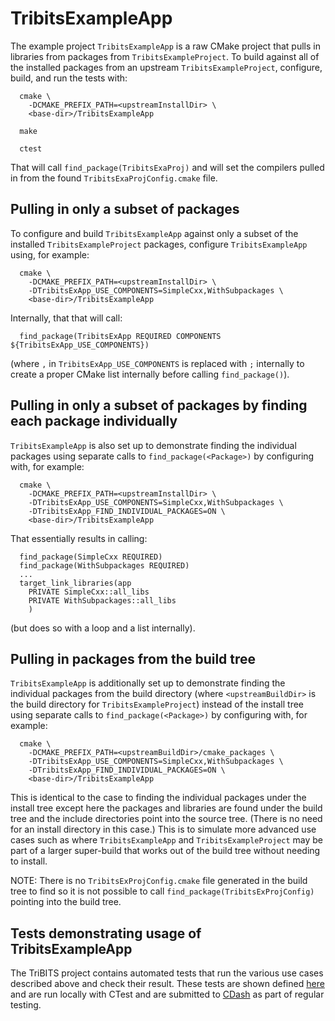 # TribitsExampleApp

The example project `TribitsExampleApp` is a raw CMake project that pulls in
libraries from packages from `TribitsExampleProject`.  To build against all of
the installed packages from an upstream `TribitsExampleProject`, configure,
build, and run the tests with:

```
  cmake \
    -DCMAKE_PREFIX_PATH=<upstreamInstallDir> \
    <base-dir>/TribitsExampleApp

  make

  ctest
```

That will call `find_package(TribitsExaProj)` and will set the compilers
pulled in from the found `TribitsExaProjConfig.cmake` file.


## Pulling in only a subset of packages

To configure and build `TribitsExampleApp` against only a subset of the
installed `TribitsExampleProject` packages, configure `TribitsExampleApp`
using, for example:

```
  cmake \
    -DCMAKE_PREFIX_PATH=<upstreamInstallDir> \
    -DTribitsExApp_USE_COMPONENTS=SimpleCxx,WithSubpackages \
    <base-dir>/TribitsExampleApp
```

Internally, that that will call:

```
  find_package(TribitsExApp REQUIRED COMPONENTS ${TribitsExApp_USE_COMPONENTS})
```

(where `,` in `TribitsExApp_USE_COMPONENTS` is replaced with `;` internally to
create a proper CMake list internally before calling `find_package()`).


## Pulling in only a subset of packages by finding each package individually

`TribitsExampleApp` is also set up to demonstrate finding the individual
packages using separate calls to `find_package(<Package>)` by configuring
with, for example:

```
  cmake \
    -DCMAKE_PREFIX_PATH=<upstreamInstallDir> \
    -DTribitsExApp_USE_COMPONENTS=SimpleCxx,WithSubpackages \
    -DTribitsExApp_FIND_INDIVIDUAL_PACKAGES=ON \
    <base-dir>/TribitsExampleApp
```  

That essentially results in calling:

```
  find_package(SimpleCxx REQUIRED)
  find_package(WithSubpackages REQUIRED)
  ...
  target_link_libraries(app
    PRIVATE SimpleCxx::all_libs
    PRIVATE WithSubpackages::all_libs
    )
```

(but does so with a loop and a list internally).


## Pulling in packages from the build tree

`TribitsExampleApp` is additionally set up to demonstrate finding the
individual packages from the build directory (where `<upstreamBuildDir>` is
the build directory for `TribitsExampleProject`) instead of the install tree
using separate calls to `find_package(<Package>)` by configuring with, for
example:

```
  cmake \
    -DCMAKE_PREFIX_PATH=<upstreamBuildDir>/cmake_packages \
    -DTribitsExApp_USE_COMPONENTS=SimpleCxx,WithSubpackages \
    -DTribitsExApp_FIND_INDIVIDUAL_PACKAGES=ON \
    <base-dir>/TribitsExampleApp
```  

This is identical to the case to finding the individual packages under the
install tree except here the packages and libraries are found under the build
tree and the include directories point into the source tree.  (There is no
need for an install directory in this case.)  This is to simulate more
advanced use cases such as where `TribitsExampleApp` and
`TribitsExampleProject` may be part of a larger super-build that works out of
the build tree without needing to install.

NOTE: There is no `TribitsExProjConfig.cmake` file generated in the build tree
to find so it is not possible to call `find_package(TribitsExProjConfig)`
pointing into the build tree.


## Tests demonstrating usage of TribitsExampleApp

The TriBITS project contains automated tests that run the various use cases
described above and check their result.  These tests are shown defined
[here](https://github.com/TriBITSPub/TriBITS/blob/master/test/core/ExamplesUnitTests/TribitsExampleApp_Tests.cmake)
and are run locally with CTest and are submitted to
[CDash](https://github.com/TriBITSPub/TriBITS/wiki/TriBITS-CDash-Dashboard) as
part of regular testing.
